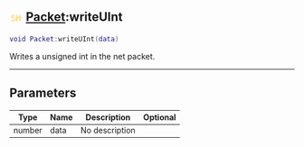 ## <img src="../../.gitbook/assets/shared.png" width="24" height=24 /> [Packet](https://iaswiki.rawr.dev/readme/packet):writeUInt

```lua
void Packet:writeUInt(data)
```

Writes a unsigned int in the net packet.

------
## Parameters

| Type   | Name | Description | Optional |
| ------ | ---- | ----------- | -------: |
| number | data | No description |  |

